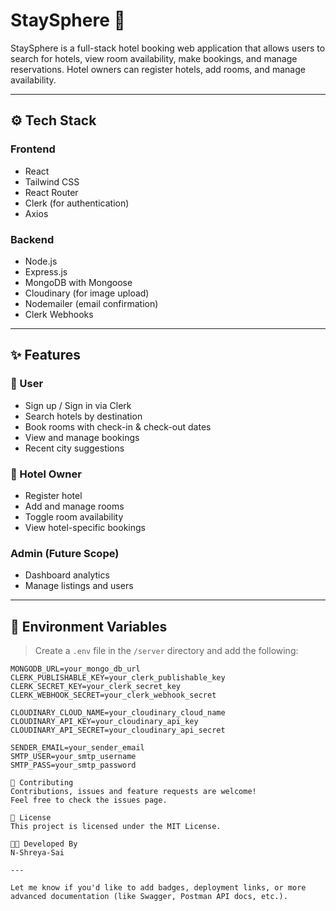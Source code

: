 # StaySphere 🏨

StaySphere is a full-stack hotel booking web application that allows users to search for hotels, view room availability, make bookings, and manage reservations. Hotel owners can register hotels, add rooms, and manage availability.


---

## ⚙️ Tech Stack

### Frontend
- React
- Tailwind CSS
- React Router
- Clerk (for authentication)
- Axios

### Backend
- Node.js
- Express.js
- MongoDB with Mongoose
- Cloudinary (for image upload)
- Nodemailer (email confirmation)
- Clerk Webhooks

---

## ✨ Features

### 👤 User
- Sign up / Sign in via Clerk
- Search hotels by destination
- Book rooms with check-in & check-out dates
- View and manage bookings
- Recent city suggestions

### 🏨 Hotel Owner
- Register hotel
- Add and manage rooms
- Toggle room availability
- View hotel-specific bookings

### Admin (Future Scope)
- Dashboard analytics
- Manage listings and users

---

## 🔐 Environment Variables

> Create a `.env` file in the `/server` directory and add the following:

```env
MONGODB_URL=your_mongo_db_url
CLERK_PUBLISHABLE_KEY=your_clerk_publishable_key
CLERK_SECRET_KEY=your_clerk_secret_key
CLERK_WEBHOOK_SECRET=your_clerk_webhook_secret

CLOUDINARY_CLOUD_NAME=your_cloudinary_cloud_name
CLOUDINARY_API_KEY=your_cloudinary_api_key
CLOUDINARY_API_SECRET=your_cloudinary_api_secret

SENDER_EMAIL=your_sender_email
SMTP_USER=your_smtp_username
SMTP_PASS=your_smtp_password

🤝 Contributing
Contributions, issues and feature requests are welcome!
Feel free to check the issues page.

📄 License
This project is licensed under the MIT License.

👩‍💻 Developed By
N-Shreya-Sai

---

Let me know if you'd like to add badges, deployment links, or more advanced documentation (like Swagger, Postman API docs, etc.).
